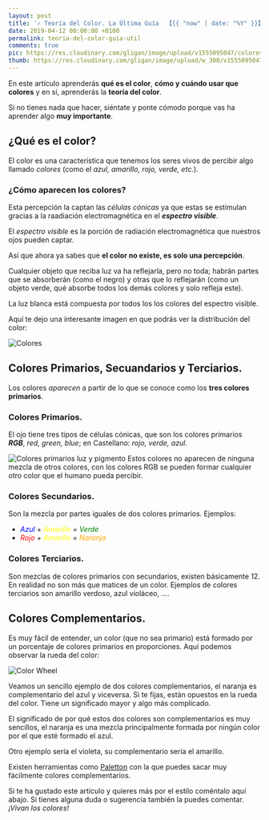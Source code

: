 ```yaml
---
layout: post
title: '✓ Teoría del Color. La Última Guía  【{{ "now" | date: "%Y" }}】'
date: 2019-04-12 00:00:00 +0100
permalink: teoria-del-color-guia-util
comments: true
pic: https://res.cloudinary.com/gligan/image/upload/v1555095047/colores.png
thumb: https://res.cloudinary.com/gligan/image/upload/w_300/v1555095047/colores.png
---
```


En este artículo aprenderás **qué es el color**, **cómo y cuándo usar que colores** y en sí, aprenderás la **teoría del color**.

Si no tienes nada que hacer, siéntate y ponte cómodo porque vas ha aprender algo **muy importante**.

## ¿Qué es el color?

El color es una característica que tenemos los seres vivos de percibir algo llamado *colores* (como el *azul, amarillo, rojo, verde,  etc.*).

### ¿Cómo aparecen los colores?

Esta percepción la captan las *células cónicas* ya que estas se estimulan gracias a la raadiación electromagnética en el ***espectro visible***.

El *espectro visible* es la porción de radiación electromagnética que nuestros ojos pueden captar.

Así que ahora ya sabes que **el color no existe, es solo una percepción**.

Cualquier objeto que reciba luz va ha reflejarla, pero no toda; habrán partes que se absorberán (como el negro) y otras que lo reflejarán (como un objeto verde, qué absorbe todos los demás colores y solo refleja este).

La luz blanca está compuesta por todos los los colores del espectro visible.

Aquí te dejo una interesante imagen en que podrás ver la distribución del color:

![Colores](https://res.cloudinary.com/gligan/image/upload/v1555094770/primaries.gif)
## Colores Primarios, Secuandarios y Terciarios.

Los colores *aparecen* a partir de lo que se conoce como los **tres colores primarios**.

### Colores Primarios.

El ojo tiene tres tipos de células cónicas, que son los colores primarios ***RGB***, *red, green, blue*; en Castellano: *rojo, verde, azul*.

![Colores primarios luz y pigmento](https://res.cloudinary.com/gligan/image/upload/v1555094798/imagen-colores-luz-pigmento-01-705x367.jpg)
Estos colores no aparecen de ninguna mezcla de otros colores, con los colores RGB se pueden formar cualquier otro color que el humano pueda percibir.

### Colores Secundarios.

Son la mezcla por partes iguales de dos colores primarios. Ejemplos:

- *<span style="color:blue">Azul</span> + <span style="color:yellow">Amarillo</span> = <span style="color:green">Verde</span>*
- *<span style="color:red">Rojo</span> + <span style="color:yellow">Amarillo</span> = <span style="color:orange">Naranja</span>*

### Colores Terciarios.

Son mezclas de colores primarios con secundarios, existen básicamente 12. En realidad no son más que matices de un color. Ejemplos de colores terciarios son amarillo verdoso, azul violáceo, ....

## Colores Complementarios.

Es muy fácil de entender, un color (que no sea primario) está formado por un porcentaje de colores primarios en proporciones. Aquí podemos observar la rueda del color:

![Color Wheel](https://res.cloudinary.com/gligan/image/upload/v1555094859/10901ColorWheel.png)

Veamos un sencillo ejemplo de dos colores complementarios, el naranja es complementario del azul y viceversa. Si te fijas, están opuestos en la rueda del color. Tiene un significado mayor y algo más complicado.

El significado de por qué estos dos colores son complementarios es muy sencillos, el naranja es una mezcla principalmente formada por ningún color por el que esté formado el azul.

Otro ejemplo sería el violeta, su complementario sería el amarillo.

Existen herramientas como [Paletton](http://paletton.com/) con la que puedes sacar muy fácilmente colores complementarios.

Si te ha gustado este artículo y quieres más por el estilo coméntalo aquí abajo. Si tienes alguna duda o sugerencia también la puedes comentar. *¡Vivan los colores!*